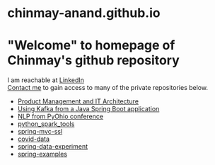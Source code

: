 # chinmay-anand.github.io

<h1>"Welcome" to homepage of Chinmay's github repository</h1>
I am reachable at <a href="https://www.linkedin.com/in/chinmay-anand-a952622/">LinkedIn</a><br/>
<a href="mailto:chinmay.anand@gmail.com">Contact me</a> to gain access to many of the private repositories below.

* [Product Management and IT Architecture](./it-architecture)
* [Using Kafka from a Java Spring Boot application](./spring-kafka) 
* [NLP from PyOhio conference](./NLP_from_PyOhio) 
* [python_spark_tools](./python_spark_tools) 
* [spring-mvc-ssl](./spring-mvc-ssl) 
* [covid-data](./covid-data) 
* [spring-data-experiment](./spring-data-experiment) 
* [spring-examples](./spring-examples) 
